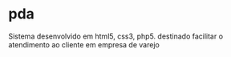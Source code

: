 pda
===

Sistema desenvolvido em html5, css3, php5. destinado facilitar o atendimento ao cliente em empresa de varejo
